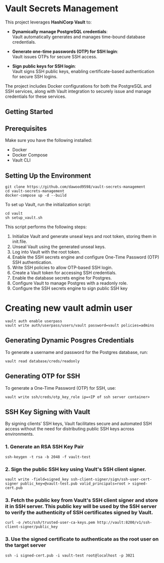# Vault Secrets Management

This project leverages **HashiCorp Vault** to:

- **Dynamically manage PostgreSQL credentials**:  
  Vault automatically generates and manages time-bound database credentials.

- **Generate one-time passwords (OTP) for SSH login**:  
  Vault issues OTPs for secure SSH access.

- **Sign public keys for SSH login**:  
  Vault signs SSH public keys, enabling certificate-based authentication for secure SSH logins. 

The project includes Docker configurations for both the PostgreSQL and SSH services, along with Vault integration to securely issue and manage credentials for these services.

## Getting Started

## Prerequisites
Make sure you have the following installed:
- Docker
- Docker Compose
- Vault CLI

## Setting Up the Environment
```
git clone https://github.com/dawood9598/vault-secrets-management
cd vault-secrets-management
docker-compose up -d --build
```
To set up Vault, run the initialization script:
```
cd vault
sh setup_vault.sh
```

This script performs the following steps:
1. Initialize Vault and generate unseal keys and root token, storing them in init.file.
2. Unseal Vault using the generated unseal keys.
3. Log into Vault with the root token.
4. Enable the SSH secrets engine and configure One-Time Password (OTP) SSH authentication.
5. Write SSH policies to allow OTP-based SSH login.
6. Create a Vault token for accessing SSH credentials.
7. Enable the database secrets engine for Postgres.
8. Configure Vault to manage Postgres with a readonly role.
9. Configure the SSH secrets engine to sign public SSH key

# Creating new vault admin user
```
vault auth enable userpass
vault write auth/userpass/users/vault password=vault policies=admins
```

## Generating Dynamic Posgres Credentials

To generate a username and password for the Postgres database, run:
```
vault read database/creds/readonly
```

## Generating OTP for SSH

To generate a One-Time Password (OTP) for SSH, use:
```
vault write ssh/creds/otp_key_role ip=<IP of ssh server container>
```

## SSH Key Signing with Vault

By signing clients’ SSH keys, Vault facilitates secure and automated SSH access without the need for distributing public SSH keys across environments.

### 1. Generate an RSA SSH Key Pair
```
ssh-keygen -t rsa -b 2048 -f vault-test
```

### 2. Sign the public SSH key using Vault's SSH client signer.
```
vault write -field=signed_key ssh-client-signer/sign/ssh-user-cert-signer public_key=@vault-test.pub valid_principals=root > signed-cert.pub
```
### 3. Fetch the public key from Vault's SSH client signer and store it in SSH server. This public key will be used by the SSH server to verify the authenticity of SSH certificates signed by Vault.
```
curl -o /etc/ssh/trusted-user-ca-keys.pem http://vault:8200/v1/ssh-client-signer/public_key
```

### 3. Use the signed certificate to authenticate as the root user on the target server
```
ssh -i signed-cert.pub -i vault-test root@localhost -p 3021
```

